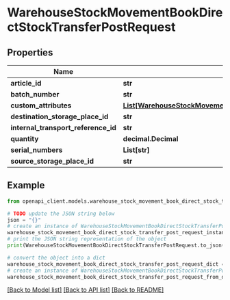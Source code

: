# WarehouseStockMovementBookDirectStockTransferPostRequest


## Properties

Name | Type | Description | Notes
------------ | ------------- | ------------- | -------------
**article_id** | **str** |  | 
**batch_number** | **str** |  | [optional] 
**custom_attributes** | [**List[WarehouseStockMovementBookDirectStockTransferPostRequestCustomAttributesInner]**](WarehouseStockMovementBookDirectStockTransferPostRequestCustomAttributesInner.md) |  | [optional] 
**destination_storage_place_id** | **str** |  | 
**internal_transport_reference_id** | **str** |  | [optional] 
**quantity** | **decimal.Decimal** |  | 
**serial_numbers** | **List[str]** |  | [optional] 
**source_storage_place_id** | **str** |  | [optional] 

## Example

```python
from openapi_client.models.warehouse_stock_movement_book_direct_stock_transfer_post_request import WarehouseStockMovementBookDirectStockTransferPostRequest

# TODO update the JSON string below
json = "{}"
# create an instance of WarehouseStockMovementBookDirectStockTransferPostRequest from a JSON string
warehouse_stock_movement_book_direct_stock_transfer_post_request_instance = WarehouseStockMovementBookDirectStockTransferPostRequest.from_json(json)
# print the JSON string representation of the object
print(WarehouseStockMovementBookDirectStockTransferPostRequest.to_json())

# convert the object into a dict
warehouse_stock_movement_book_direct_stock_transfer_post_request_dict = warehouse_stock_movement_book_direct_stock_transfer_post_request_instance.to_dict()
# create an instance of WarehouseStockMovementBookDirectStockTransferPostRequest from a dict
warehouse_stock_movement_book_direct_stock_transfer_post_request_from_dict = WarehouseStockMovementBookDirectStockTransferPostRequest.from_dict(warehouse_stock_movement_book_direct_stock_transfer_post_request_dict)
```
[[Back to Model list]](../README.md#documentation-for-models) [[Back to API list]](../README.md#documentation-for-api-endpoints) [[Back to README]](../README.md)


